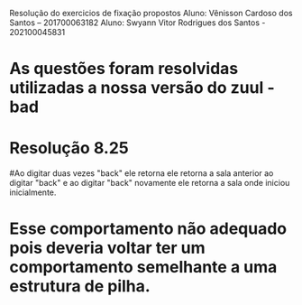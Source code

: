 Resolução do exercicios de fixação propostos
Aluno: Vênisson Cardoso dos Santos – 201700063182
Aluno: Swyann Vitor Rodrigues dos Santos - 202100045831

# As questões foram resolvidas utilizadas a nossa versão do zuul - bad

# Resolução 8.25
#Ao digitar duas vezes "back" ele retorna ele retorna a sala anterior ao digitar "back" e ao digitar "back" novamente ele retorna a sala onde iniciou inicialmente.
# Esse comportamento não adequado pois deveria voltar ter um comportamento semelhante a uma estrutura de pilha.
